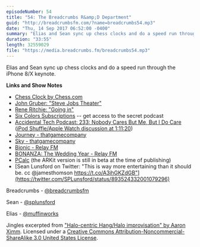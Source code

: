 ```yaml
---
episodeNumber: 54
title: "54: The Breadcrumbs R&amp;D Department"
guid: "http://breadcrumbsfm.com/?name=breadcrumbs54.mp3"
date: "Thu, 14 Sep 2017 06:52:00 -0400"
summary: "Elias and Sean sync up chess clocks and do a speed run through the iPhone 8/X keynote."
duration: "33:55"
length: 32559029
file: "https://media.breadcrumbs.fm/breadcrumbs54.mp3"
---
```

Elias and Sean sync up chess clocks and do a speed run through the iPhone 8/X keynote.

**Links and Show Notes** 
- [ Chess Clock by Chess.com](https://itunes.apple.com/us/app/chess-clock-by-chess-com/id858039162?mt=8&uo=4)
- [ John Gruber: "Steve Jobs Theater"](https://www.pscp.tv/w/bIk2qzg3MjE1fDF5bkpPVlJBcVJBR1Lex6Py4hnuX1Hq4SeAcy_tvv9XXpQ5m9hfKIwjqO70jA==)
- [ Rene Ritchie: "Going in"](https://www.pscp.tv/w/bIk21Tg3MjE1fDFkUkpabm1lWWpYSkL1UDjE2VgiRiGD5OiR49z8z2hN-9hX3iKfD5iCi82wCg==)
- [Six Colors Subscriptions](https://sixcolors.com/subscribe/) -- get access to the secret podcast
- [Accidental Tech Podcast: 233: Nobody Cares But Me, But I Do Care](http://atp.fm/episodes/233) ([iPod Shuffle/Apple Watch discussion at 1:11:20](https://overcast.fm/+CdT9Nwr8/1:11:20))
- [Journey - thatgamecompany](http://thatgamecompany.com/journey/)
- [Sky - thatgamecompany](http://thatgamecompany.com/sky/)
- [Bionic - Relay FM](https://www.relay.fm/bionic)
- [BONANZA: The Wedding Year - Relay FM](https://www.relay.fm/bonanza)
- [ PCalc](https://itunes.apple.com/us/app/pcalc-the-best-calculator/id284666222?mt=8&uo=4) (the ARKit version is still in beta at the time of publishing)
- [Sean Lunsford on Twitter: "This is way more entertaining than it should be. cc @jamesthomson https://t.co/A3ihGKZdGB"](https://twitter.com/SPLunsford/status/893524332001079296)

Breadcrumbs - [@breadcrumbsfm](https://twitter.com/breadcrumbsfm)

Sean - [@splunsford](https://twitter.com/splunsford)

Elias - [@muffinworks](https://twitter.com/muffinworks)

Jingles excerpted from [ "Halo-centric Hang/Halo improvisation" by Aaron Ximm](http://freemusicarchive.org/music/aaron_ximm/handpans_and_the_hang/). Licensed under a [Creative Commons Attribution-Noncommercial-ShareAlike 3.0 United States License](http://creativecommons.org/licenses/by-nc-sa/3.0/us/).